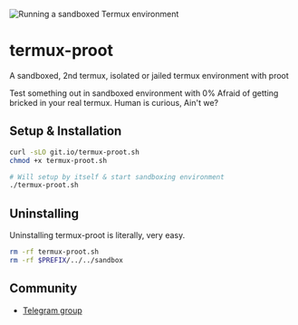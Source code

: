 ![Running a sandboxed Termux environment](https://raw.githubusercontent.com/Yonle/termux-proot/master/screenshot.png)

# termux-proot
A sandboxed, 2nd termux, isolated or jailed termux environment with proot

Test something out in sandboxed environment with 0% Afraid of getting bricked in your real termux. Human is curious, Ain't we?

## Setup & Installation
```sh
curl -sLO git.io/termux-proot.sh
chmod +x termux-proot.sh

# Will setup by itself & start sandboxing environment
./termux-proot.sh
```

## Uninstalling
Uninstalling termux-proot is literally, very easy. 

```sh
rm -rf termux-proot.sh
rm -rf $PREFIX/../../sandbox
```

## Community
- [Telegram group](https://t.me/yonlecoder)
